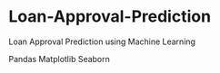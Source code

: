 # Loan-Approval-Prediction
Loan Approval Prediction using Machine Learning

Pandas
Matplotlib
Seaborn
